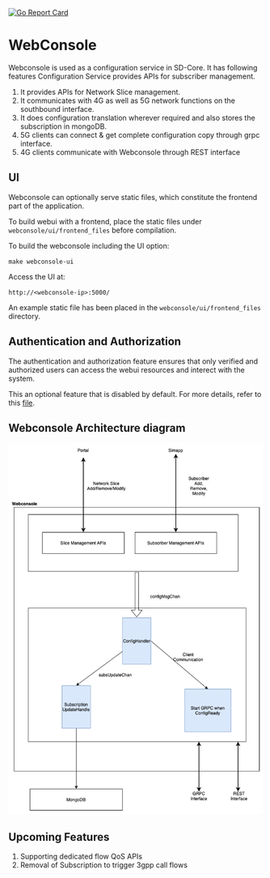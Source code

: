 <!--
SPDX-FileCopyrightText: 2021 Open Networking Foundation <info@opennetworking.org>
SPDX-FileCopyrightText: 2019 free5GC.org
SPDX-FileCopyrightText: 2024 Canonical Ltd.
SPDX-License-Identifier: Apache-2.0
-->
[![Go Report Card](https://goreportcard.com/badge/github.com/omec-project/webconsole)](https://goreportcard.com/report/github.com/omec-project/webconsole)

# WebConsole

Webconsole is used as a configuration service in SD-Core. It has following
features Configuration Service provides APIs for subscriber management.

1. It provides APIs for Network Slice management.
2. It  communicates with 4G as well as 5G network functions on the southbound interface.
3. It does configuration translation wherever required and also stores the subscription in mongoDB.
4. 5G clients can connect & get complete configuration copy through grpc interface.
5. 4G clients communicate with Webconsole through REST interface

## UI

Webconsole can optionally serve static files, which constitute the frontend part of the application.

To build webui with a frontend, place the static files under `webconsole/ui/frontend_files` before compilation.

To build the webconsole including the UI option:
```
make webconsole-ui
```

Access the UI at:
```
http://<webconsole-ip>:5000/
```

An example static file has been placed in the `webconsole/ui/frontend_files` directory.

## Authentication and Authorization

The authentication and authorization feature ensures that only verified and authorized users can access the webui resources and interect with the system.

This an optional feature that is disabled by default. For more details, refer to this [file](backend/auth/README.md).

## Webconsole Architecture diagram

![Architecture](/docs/images/architecture1.png)

## Upcoming Features

1. Supporting dedicated flow QoS APIs
2. Removal of Subscription to trigger 3gpp call flows
